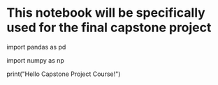 # This notebook will be specifically used for the final capstone project

import pandas as pd

import numpy as np

print("Hello Capstone Project Course!")
